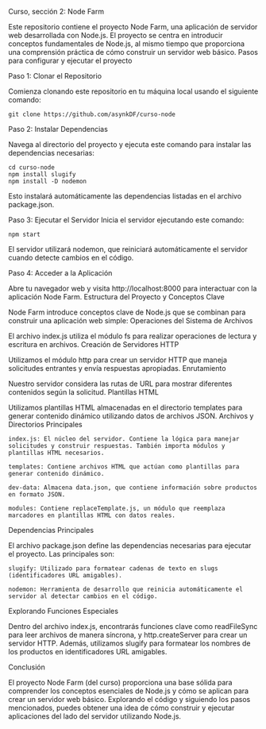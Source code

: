 Curso, sección 2: Node Farm

Este repositorio contiene el proyecto Node Farm, una aplicación de servidor web desarrollada con Node.js. El proyecto se centra en introducir conceptos fundamentales de Node.js, al mismo tiempo que proporciona una comprensión práctica de cómo construir un servidor web básico.
Pasos para configurar y ejecutar el proyecto

Paso 1: Clonar el Repositorio

Comienza clonando este repositorio en tu máquina local usando el siguiente comando:

    git clone https://github.com/asynkDF/curso-node

Paso 2: Instalar Dependencias

Navega al directorio del proyecto y ejecuta este comando para instalar las dependencias necesarias:

    cd curso-node
    npm install slugify
    npm install -D nodemon

Esto instalará automáticamente las dependencias listadas en el archivo package.json.

Paso 3: Ejecutar el Servidor
Inicia el servidor ejecutando este comando:    

    npm start

El servidor utilizará nodemon, que reiniciará automáticamente el servidor cuando detecte cambios en el código.

Paso 4: Acceder a la Aplicación

Abre tu navegador web y visita http://localhost:8000 para interactuar con la aplicación Node Farm.
Estructura del Proyecto y Conceptos Clave

Node Farm introduce conceptos clave de Node.js que se combinan para construir una aplicación web simple:
Operaciones del Sistema de Archivos

El archivo index.js utiliza el módulo fs para realizar operaciones de lectura y escritura en archivos.
Creación de Servidores HTTP

Utilizamos el módulo http para crear un servidor HTTP que maneja solicitudes entrantes y envía respuestas apropiadas.
Enrutamiento

Nuestro servidor considera las rutas de URL para mostrar diferentes contenidos según la solicitud.
Plantillas HTML

Utilizamos plantillas HTML almacenadas en el directorio templates para generar contenido dinámico utilizando datos de archivos JSON.
Archivos y Directorios Principales

    index.js: El núcleo del servidor. Contiene la lógica para manejar solicitudes y construir respuestas. También importa módulos y plantillas HTML necesarios.

    templates: Contiene archivos HTML que actúan como plantillas para generar contenido dinámico.

    dev-data: Almacena data.json, que contiene información sobre productos en formato JSON.

    modules: Contiene replaceTemplate.js, un módulo que reemplaza marcadores en plantillas HTML con datos reales.

Dependencias Principales

El archivo package.json define las dependencias necesarias para ejecutar el proyecto. Las principales son:

    slugify: Utilizado para formatear cadenas de texto en slugs (identificadores URL amigables).

    nodemon: Herramienta de desarrollo que reinicia automáticamente el servidor al detectar cambios en el código.

Explorando Funciones Especiales

Dentro del archivo index.js, encontrarás funciones clave como readFileSync para leer archivos de manera síncrona, y http.createServer para crear un servidor HTTP. Además, utilizamos slugify para formatear los nombres de los productos en identificadores URL amigables.


Conclusión

El proyecto Node Farm (del curso) proporciona una base sólida para comprender los conceptos esenciales de Node.js y cómo se aplican para crear un servidor web básico. Explorando el código y siguiendo los pasos mencionados, puedes obtener una idea de cómo construir y ejecutar aplicaciones del lado del servidor utilizando Node.js.